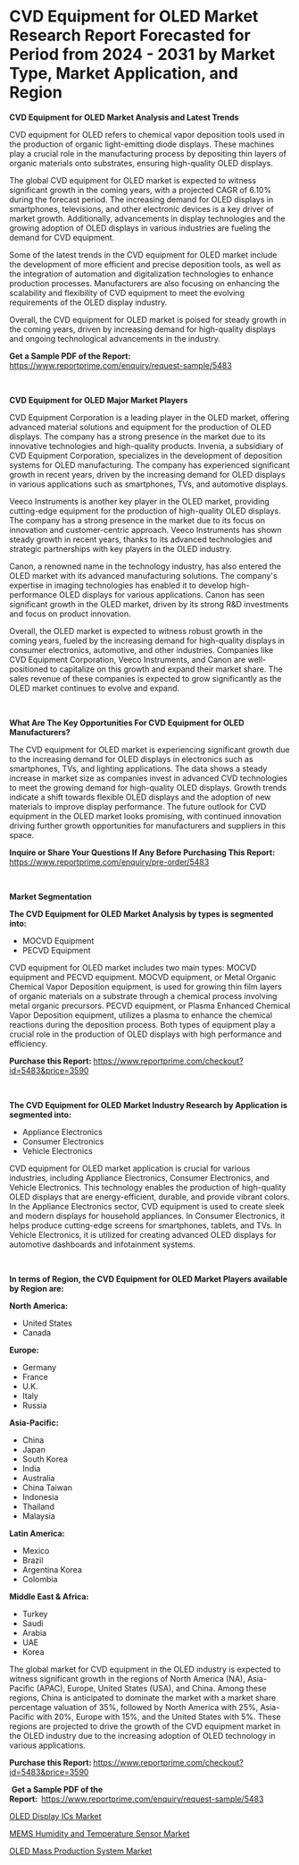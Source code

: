 <p><h1>CVD Equipment for OLED Market Research Report Forecasted for Period from 2024 -  2031 by Market Type, Market Application, and Region</h1></p><p><strong>CVD Equipment for OLED Market Analysis and Latest Trends</strong></p>
<p><p>CVD equipment for OLED refers to chemical vapor deposition tools used in the production of organic light-emitting diode displays. These machines play a crucial role in the manufacturing process by depositing thin layers of organic materials onto substrates, ensuring high-quality OLED displays.</p><p>The global CVD equipment for OLED market is expected to witness significant growth in the coming years, with a projected CAGR of 6.10% during the forecast period. The increasing demand for OLED displays in smartphones, televisions, and other electronic devices is a key driver of market growth. Additionally, advancements in display technologies and the growing adoption of OLED displays in various industries are fueling the demand for CVD equipment.</p><p>Some of the latest trends in the CVD equipment for OLED market include the development of more efficient and precise deposition tools, as well as the integration of automation and digitalization technologies to enhance production processes. Manufacturers are also focusing on enhancing the scalability and flexibility of CVD equipment to meet the evolving requirements of the OLED display industry.</p><p>Overall, the CVD equipment for OLED market is poised for steady growth in the coming years, driven by increasing demand for high-quality displays and ongoing technological advancements in the industry.</p></p>
<p><strong>Get a Sample PDF of the Report:&nbsp;</strong> <a href="https://www.reportprime.com/enquiry/request-sample/5483">https://www.reportprime.com/enquiry/request-sample/5483</a></p>
<p>&nbsp;</p>
<p><strong>CVD Equipment for OLED Major Market Players</strong></p>
<p><p>CVD Equipment Corporation is a leading player in the OLED market, offering advanced material solutions and equipment for the production of OLED displays. The company has a strong presence in the market due to its innovative technologies and high-quality products. Invenia, a subsidiary of CVD Equipment Corporation, specializes in the development of deposition systems for OLED manufacturing. The company has experienced significant growth in recent years, driven by the increasing demand for OLED displays in various applications such as smartphones, TVs, and automotive displays.</p><p>Veeco Instruments is another key player in the OLED market, providing cutting-edge equipment for the production of high-quality OLED displays. The company has a strong presence in the market due to its focus on innovation and customer-centric approach. Veeco Instruments has shown steady growth in recent years, thanks to its advanced technologies and strategic partnerships with key players in the OLED industry.</p><p>Canon, a renowned name in the technology industry, has also entered the OLED market with its advanced manufacturing solutions. The company's expertise in imaging technologies has enabled it to develop high-performance OLED displays for various applications. Canon has seen significant growth in the OLED market, driven by its strong R&D investments and focus on product innovation.</p><p>Overall, the OLED market is expected to witness robust growth in the coming years, fueled by the increasing demand for high-quality displays in consumer electronics, automotive, and other industries. Companies like CVD Equipment Corporation, Veeco Instruments, and Canon are well-positioned to capitalize on this growth and expand their market share. The sales revenue of these companies is expected to grow significantly as the OLED market continues to evolve and expand.</p></p>
<p>&nbsp;</p>
<p><strong>What Are The Key Opportunities For CVD Equipment for OLED Manufacturers?</strong></p>
<p><p>The CVD equipment for OLED market is experiencing significant growth due to the increasing demand for OLED displays in electronics such as smartphones, TVs, and lighting applications. The data shows a steady increase in market size as companies invest in advanced CVD technologies to meet the growing demand for high-quality OLED displays. Growth trends indicate a shift towards flexible OLED displays and the adoption of new materials to improve display performance. The future outlook for CVD equipment in the OLED market looks promising, with continued innovation driving further growth opportunities for manufacturers and suppliers in this space.</p></p>
<p><strong>Inquire or Share Your Questions If Any Before Purchasing This Report:</strong> <a href="https://www.reportprime.com/enquiry/pre-order/5483">https://www.reportprime.com/enquiry/pre-order/5483</a></p>
<p>&nbsp;</p>
<p><strong>Market Segmentation</strong></p>
<p><strong>The CVD Equipment for OLED Market Analysis by types is segmented into:</strong></p>
<p><ul><li>MOCVD Equipment</li><li>PECVD Equipment</li></ul></p>
<p><p>CVD equipment for OLED market includes two main types: MOCVD equipment and PECVD equipment. MOCVD equipment, or Metal Organic Chemical Vapor Deposition equipment, is used for growing thin film layers of organic materials on a substrate through a chemical process involving metal organic precursors. PECVD equipment, or Plasma Enhanced Chemical Vapor Deposition equipment, utilizes a plasma to enhance the chemical reactions during the deposition process. Both types of equipment play a crucial role in the production of OLED displays with high performance and efficiency.</p></p>
<p><strong>Purchase this Report:&nbsp;</strong><a href="https://www.reportprime.com/checkout?id=5483&price=3590">https://www.reportprime.com/checkout?id=5483&price=3590</a></p>
<p>&nbsp;</p>
<p><strong>The CVD Equipment for OLED Market Industry Research by Application is segmented into:</strong></p>
<p><ul><li>Appliance Electronics</li><li>Consumer Electronics</li><li>Vehicle Electronics</li></ul></p>
<p><p>CVD equipment for OLED market application is crucial for various industries, including Appliance Electronics, Consumer Electronics, and Vehicle Electronics. This technology enables the production of high-quality OLED displays that are energy-efficient, durable, and provide vibrant colors. In the Appliance Electronics sector, CVD equipment is used to create sleek and modern displays for household appliances. In Consumer Electronics, it helps produce cutting-edge screens for smartphones, tablets, and TVs. In Vehicle Electronics, it is utilized for creating advanced OLED displays for automotive dashboards and infotainment systems.</p></p>
<p>&nbsp;</p>
<p><strong>In terms of Region, the CVD Equipment for OLED Market Players available by Region are:</strong></p>
<p>
    <p> <strong> North America: </strong>
        <ul>
            <li>United States</li>
            <li>Canada</li>
        </ul>
        </p> 
    <p> <strong> Europe: </strong>
        <ul>
            <li>Germany</li>
            <li>France</li>
            <li>U.K.</li>
            <li>Italy</li>
            <li>Russia</li>
        </ul>
        </p> 
    <p> <strong> Asia-Pacific: </strong>
        <ul>
            <li>China</li>
            <li>Japan</li>
            <li>South Korea</li>
            <li>India</li>
            <li>Australia</li>
            <li>China Taiwan</li>
            <li>Indonesia</li>
            <li>Thailand</li>
            <li>Malaysia</li>
        </ul>
        </p> 
    <p> <strong> Latin America: </strong>
        <ul>
            <li>Mexico</li>
            <li>Brazil</li>
            <li>Argentina Korea</li>
            <li>Colombia</li>
        </ul>
        </p> 
    <p> <strong> Middle East & Africa: </strong>
        <ul>
            <li>Turkey</li>
            <li>Saudi</li>
            <li>Arabia</li>
            <li>UAE</li>
            <li>Korea</li>
        </ul>
    </p>
    </p>
<p><p>The global market for CVD equipment in the OLED industry is expected to witness significant growth in the regions of North America (NA), Asia-Pacific (APAC), Europe, United States (USA), and China. Among these regions, China is anticipated to dominate the market with a market share percentage valuation of 35%, followed by North America with 25%, Asia-Pacific with 20%, Europe with 15%, and the United States with 5%. These regions are projected to drive the growth of the CVD equipment market in the OLED industry due to the increasing adoption of OLED technology in various applications.</p></p>
<p><strong>Purchase this Report: </strong><a href="https://www.reportprime.com/checkout?id=5483&price=3590">https://www.reportprime.com/checkout?id=5483&price=3590</a></p>
<p>&nbsp;<strong>Get a Sample PDF of the Report:&nbsp;&nbsp;</strong><a href="https://www.reportprime.com/enquiry/request-sample/5483">https://www.reportprime.com/enquiry/request-sample/5483</a></p>
<p><strong></strong></p>
<p><p><a href="https://github.com/kosella/Market-Research-Report-List-2/blob/main/oled-display-ics-market.md">OLED Display ICs Market</a></p><p><a href="https://github.com/nathandecarvalho/Market-Research-Report-List-2/blob/main/mems-humidity-and-temperature-sensor-market.md">MEMS Humidity and Temperature Sensor Market</a></p><p><a href="https://github.com/kufem1/Market-Research-Report-List-2/blob/main/oled-mass-production-system-market.md">OLED Mass Production System Market</a></p></p>